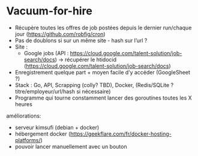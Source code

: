 # Vacuum-for-hire

* Récupère toutes les offres de job postées depuis le dernier run/chaque jour (https://github.com/robfig/cron)
* Pas de doublons si sur un même site - hash sur l’url ?
* Site :
    * Google jobs (API : https://cloud.google.com/talent-solution/job-search/docs) -> récupérer le htidocid (https://cloud.google.com/talent-solution/job-search/docs)
* Enregistrement quelque part + moyen facile d’y accéder (GoogleSheet ?)
* Stack : Go, API, Scrapping (colly? TBD), Docker, (Redis/SQLite ? titre/employeur/url/hash si nécessaire)
* Programme qui tourne constamment lancer des goroutines toutes les X heures

améliorations: 
* serveur kimsufi (debian + docker) 
* hébergement docker (https://geekflare.com/fr/docker-hosting-platforms/) 
* pouvoir lancer manuellement avec un bouton
